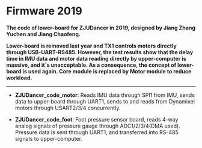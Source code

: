 # **Firmware 2019**

**The code of lower-board for ZJUDancer in 2019, designed by Jiang Zhang Yuchen and Jiang Chaofeng.**

**Lower-board is removed last year and TX1 controls motors directly through USB-UART-RS485. 
However, the test results show that the delay time in IMU data and motor data reading directly by upper-computer is massive, and it`s unacceptable. As a consequence, the concept of lower-board is used again. 
Core module is replaced by Motor module to reduce workload.**

---

+ **ZJUDancer_code_motor**: Reads IMU data through SPI1 from IMU, sends data to upper-board through UART1, sends to and reads from Dynamixel motors through USART2/3/4 concurrently.

+ **ZJUDancer_code_foot**: Foot pressure sensor board, reads 4-way analog signals of pressure gauge through ADC1/2/3/4(DMA used). Pressure data is sent through UART1, and transferred into RS-485 signals to upper-computer.

